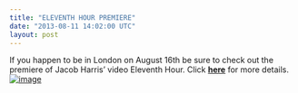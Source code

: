 ```yaml
---
title: "ELEVENTH HOUR PREMIERE"
date: "2013-08-11 14:02:00 UTC"
layout: post
---
```


<p>If you happen to be in London on August 16th be sure to check out the premiere of Jacob Harris&#8217; video Eleventh Hour. Click <a href="https://www.slamcity.com/blog/eleventh-hour-premiere"><strong>here</strong></a> for more details.<a href="https://www.slamcity.com/blog/eleventh-hour-premiere"><img alt="image" src="https://media.tumblr.com/2e1501c64a3e8785819a72e575c967fb/tumblr_inline_mrddnpyNOm1qz4rgp.jpg"/></a></p>

